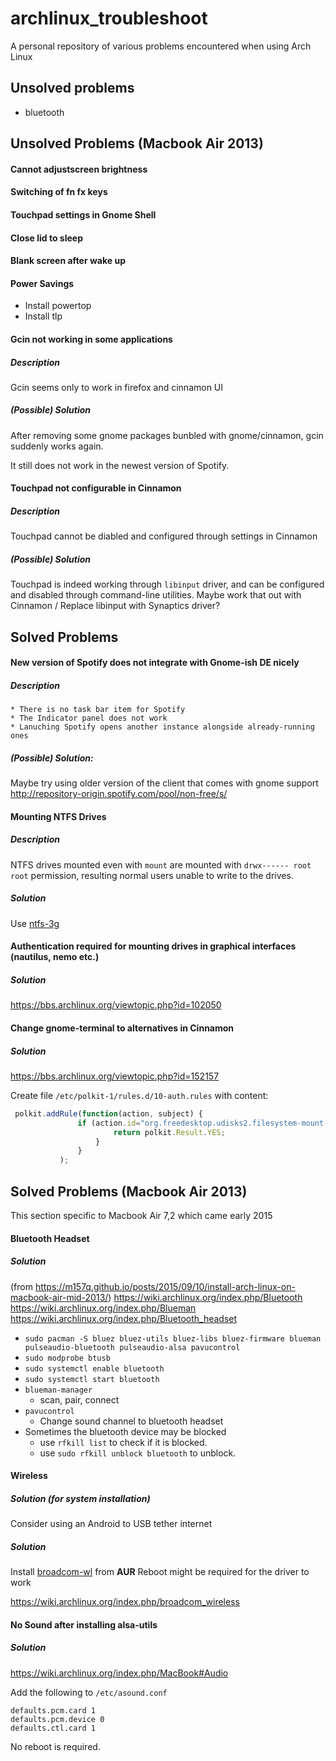 # archlinux_troubleshoot
A personal repository of various problems encountered when using Arch Linux

## Unsolved problems
* bluetooth

## Unsolved Problems (Macbook Air 2013)
#### Cannot adjustscreen brightness
#### Switching of fn fx keys
#### Touchpad settings in Gnome Shell
#### Close lid to sleep
#### Blank screen after wake up
#### Power Savings
* Install powertop
* Install tlp


#### Gcin not working in some applications
##### Description
Gcin seems only to work in firefox and cinnamon UI
##### (Possible) Solution
After removing some gnome packages bunbled with gnome/cinnamon, gcin suddenly works again.

It still does not work in the newest version of Spotify.

#### Touchpad not configurable in Cinnamon
##### Description
Touchpad cannot be diabled and configured through settings in Cinnamon
##### (Possible) Solution
Touchpad is indeed working through ```libinput``` driver, and can be configured and disabled through command-line utilities.
Maybe work that out with Cinnamon / Replace libinput with Synaptics driver?

## Solved Problems

#### New version of Spotify does not integrate with Gnome-ish DE nicely
##### Description
    * There is no task bar item for Spotify
    * The Indicator panel does not work   
    * Lanuching Spotify opens another instance alongside already-running ones
##### (Possible) Solution:
Maybe try using older version of the client that comes with gnome support
http://repository-origin.spotify.com/pool/non-free/s/


#### Mounting NTFS Drives
##### Description
NTFS drives mounted even with ```mount``` are mounted with ```drwx------ root root``` permission, resulting normal users unable to write to the drives.
##### Solution
Use [ntfs-3g](https://wiki.archlinux.org/index.php/NTFS-3G)


#### Authentication required for mounting drives in graphical interfaces (nautilus, nemo etc.)
##### Solution
https://bbs.archlinux.org/viewtopic.php?id=102050


#### Change gnome-terminal to alternatives in Cinnamon
##### Solution
https://bbs.archlinux.org/viewtopic.php?id=152157

Create file ```/etc/polkit-1/rules.d/10-auth.rules``` with content:
```javascript
 polkit.addRule(function(action, subject) {
               if (action.id="org.freedesktop.udisks2.filesystem-mount-system" && subject.isInGroup("storage")) {
                       return polkit.Result.YES;
                   }
               }
           );
```

## Solved Problems (Macbook Air 2013)

This section specific to Macbook Air 7,2 which came early 2015

#### Bluetooth Headset
##### Solution
(from https://m157q.github.io/posts/2015/09/10/install-arch-linux-on-macbook-air-mid-2013/)
https://wiki.archlinux.org/index.php/Bluetooth
https://wiki.archlinux.org/index.php/Blueman
https://wiki.archlinux.org/index.php/Bluetooth_headset
* `sudo pacman -S bluez bluez-utils bluez-libs bluez-firmware blueman pulseaudio-bluetooth pulseaudio-alsa pavucontrol`
* `sudo modprobe btusb`
* `sudo systemctl enable bluetooth`
* `sudo systemctl start bluetooth`
* `blueman-manager`
    * scan, pair, connect
* `pavucontrol`
    * Change sound channel to bluetooth headset
* Sometimes the bluetooth device may be blocked
    * use `rfkill list` to check if it is blocked.
    * use `sudo rfkill unblock bluetooth` to unblock.


#### Wireless
##### Solution (for system installation)
Consider using an Android to USB tether internet

##### Solution
Install [broadcom-wl](https://aur.archlinux.org/packages/broadcom-wl/) from **AUR**
Reboot might be required for the driver to work

https://wiki.archlinux.org/index.php/broadcom_wireless

#### No Sound after installing alsa-utils
##### Solution
https://wiki.archlinux.org/index.php/MacBook#Audio

Add the following to `/etc/asound.conf`
```
defaults.pcm.card 1
defaults.pcm.device 0
defaults.ctl.card 1
```
No reboot is required.
